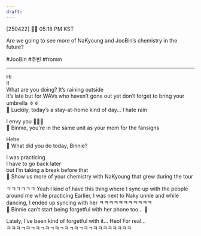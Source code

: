 ```yaml
---
draft:
---
```


[250422] 🐣💭 05:18 PM KST

Are we going to see more of NaKyoung and JooBin’s chemistry in the future?

#JooBin #주빈 #fromm
___
Hi  
!!  
What are you doing? 
It’s raining outside  
It’s late but for WAVs who haven’t gone out yet
don’t forget to bring your umbrella ㅎㅎ  
🫧 Luckily, today’s a stay-at-home kind of day… I hate rain

I envy you 🥹🥹🥹  
🫧 Binnie, you're in the same unit as your mom for the fansigns

Hehe  
🫧 What did you do today, Binnie?

I was practicing  
I have to go back later  
but I’m taking a break before that  
🫧 Show us more of your chemistry with NaKyoung that grew during the tour

ㅋㅋㅋㅋㅋㅋ Yeah
I kind of have this thing
where I sync up with the people around me while practicing 
Earlier, I was next to Naky unnie
and while dancing, I ended up syncing with her
ㅋㅋㅋㅋㅋㅋㅋㅋㅋㅋㅋ  
🫧 Binnie can’t start being forgetful with her phone too… 🥲

Lately, I’ve been kind of forgetful with it…
Heol
For real…  
ㅋㅋㅋㄱㅋㄱㅋㄱㅋㄱㅋㄱㅋㄱㅋㄱㅋㄱㅋㅋㅋㅋㅋㅋㅋㅋ